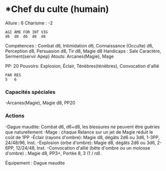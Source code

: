 # *Chef du culte (humain)

Allure : 6
Charisme : -2

	AGI	ÂME	FOR	INT	VIG
	d6	d8	d6	d8 	d8

Compétences : Combat d6, Intimidation d6, Connaissance (Occulte) d6, Perception d8, Persuasion d8, Tir d8, Magie d8
Handicaps : Sale Caractère, Serment(servir Apep)
Atouts: Arcanes(Magie), Mage

PP: 20
Pouvoirs: Explosion, Éclair, Ténèbres(ténèbres), Convocation d'allié 

	PAR	RES
	5   6
### Capacités spéciales
-Arcanes(Magie), Magie d8, PP20

### Actions
-Dague maudite: Combat d6, d6+d8, les blessures ne peuvent être guéries que naturellement
-Mage : chaque Relance sur un jet de Magie réduit le coût de 1PP
-Éclair (rayons d'ombre): Magie d8, dégâts 2d6 ou 3d6, 1-3PP, 24/48/96, Inst.
-Explosion (orbe d'ombre): Magie d8, dégâts 2d6 ou 3d6, 2-6PP, 12/24/48, Inst.
-Convocation d'allié (bête d'ombre ou un molosse d'ombre) : Magie d8, PP3+, Portée 8, 3 (1 / rd).

Équipement : Dague maudite
